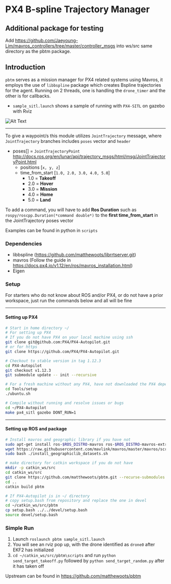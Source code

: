 # PX4 B-spline Trajectory Manager

## Additional package for testing
Add https://github.com/Jaeyoung-Lim/mavros_controllers/tree/master/controller_msgs into ws/src same directory as the pbtm package.

## Introduction
`pbtm` serves as a mission manager for PX4 related systems using Mavros, it employs the use of `libbspline` package which creates Bspline trajectories for the agent. Running on 2 threads, one is handling the `drone_timer` and the other is for callbacks.

- `sample_sitl.launch` shows a sample of running with `PX4-SITL` on gazebo with Rviz

![Alt Text](pbtm_x2.gif)

---
To give a waypoint/s this module utilizes `JointTrajectory` message, where `JointTrajectory` branches includes `poses` vector and `header` 

- poses[] = `JointTrajectoryPoint` http://docs.ros.org/en/lunar/api/trajectory_msgs/html/msg/JointTrajectoryPoint.html
    - positions [`x, y, z`]
    - time_from_start [`1.0, 2.0, 3.0, 4.0, 5.0`]
        - 1.0 = **Takeoff**
        - 2.0 = **Hover**
        - 3.0 = **Mission**
        - 4.0 = **Home**
        - 5.0 = **Land**

To add a command, you will have to add **Ros Duration** such as `rospy/roscpp.Duration(*command double*)` to the **first time_from_start** in the JointTrajectory poses vector

Examples can be found in python in `scripts`

### Dependencies
- libbspline (https://github.com/matthewoots/librrtserver.git)
- mavros (Follow the guide in https://docs.px4.io/v1.12/en/ros/mavros_installation.html)
- Eigen

### Setup 
For starters who do not know about ROS and/or PX4, or do not have a prior workspace, just run the commands below and all will be fine

---
#### **Setting up PX4**
```bash
# Start in home directory ~/
# For setting up PX4
# If you do not have PX4 on your local machine using ssh
git clone git@github.com:PX4/PX4-Autopilot.git 
# or for https
git clone https://github.com/PX4/PX4-Autopilot.git

# Checkout to stable version in tag 1.12.3
cd PX4-Autopilot
git checkout v1.12.3
git submodule update -- init --recursive

# For a fresh machine without any PX4, have not downloaded the PX4 dependencies for python etc
cd Tools/setup
./ubuntu.sh

# Compile without running and resolve issues or bugs
cd ~/PX4-Autopilot
make px4_sitl gazebo DONT_RUN=1
```

---
#### **Setting up ROS and package**
```bash
# Install mavros and geographic library if you have not
sudo apt-get install ros-$ROS_DISTRO-mavros ros-$ROS_DISTRO-mavros-extras
wget https://raw.githubusercontent.com/mavlink/mavros/master/mavros/scripts/install_geographiclib_datasets.sh
sudo bash ./install_geographiclib_datasets.sh

# make directory for catkin workspace if you do not have
mkdir -p catkin_ws/src
cd catkin_ws/src
git clone https://github.com/matthewoots/pbtm.git --recurse-submodules
cd ..
catkin build pbtm

# If PX4-Autopilot is in ~/ directory
# copy setup.bash from repository and replace the one in devel
cd ~/catkin_ws/src/pbtm
cp setup.bash ../../devel/setup.bash
source devel/setup.bash
```
### Simple Run
1. Launch `roslaunch pbtm sample_sitl.launch`
2. You will see an rviz pop up, with the drone identified as `drone0` after EKF2 has initialized
3. `cd ~/catkin_ws/src/pbtm\scripts` and run `python send_target_takeoff.py` followed by `python send_target_random.py` after it has taken off

Upstream can be found in https://github.com/matthewoots/pbtm
